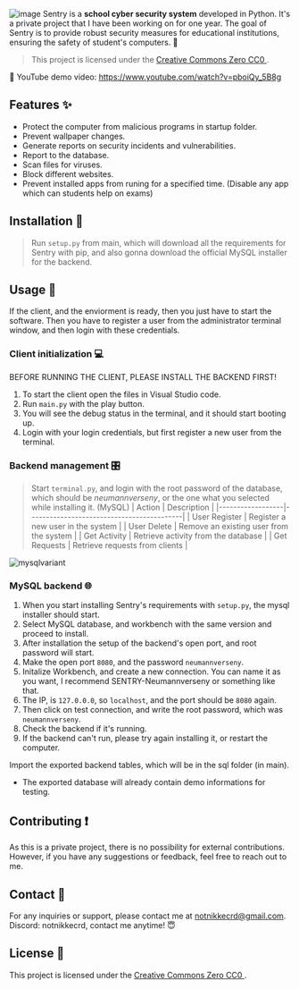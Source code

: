 ![image](https://github.com/nikkeisadev/Sentry/assets/137056695/db78c61d-6be6-434d-b573-08bc29c63726)
Sentry is a **school cyber security system** developed in Python.  It's a private project that I have been working on for one year. The goal of Sentry is to provide robust security measures for educational institutions, ensuring the safety of student's computers. 👾

> This project is licensed under the [Creative Commons Zero CC0 ](LICENSE).

📌 YouTube demo video: 
https://www.youtube.com/watch?v=pboiQy_5B8g

## Features ✨
- Protect the computer from malicious programs in startup folder.
- Prevent wallpaper changes.
- Generate reports on security incidents and vulnerabilities.
- Report to the database.
- Scan files for viruses.
- Block different websites.
- Prevent installed apps from runing for a specified time. (Disable any app which can students help on exams)

## Installation 👾
> Run `setup.py` from main, which will download all the requirements for Sentry with pip, and also gonna download the official MySQL installer for the backend.

## Usage 📖
If the client, and the enviorment is ready, then you just have to start the software. Then you have to register a user from the administrator terminal window, and then login with these credentials.

### Client initialization 💻
BEFORE RUNNING THE CLIENT, PLEASE INSTALL THE BACKEND FIRST!
1. To start the client open the files in Visual Studio code.
2. Run `main.py` with the play button.
3. You will see the debug status in the terminal, and it should start booting up.
4. Login with your login credentials, but first register a new user from the terminal.

### Backend management 🎛
> Start `terminal.py`, and login with the root password of the database, which should be *neumannverseny*, or the one what you selected while installing it. (MySQL)
| Action           | Description                               |
|------------------|-------------------------------------------|
| User Register    | Register a new user in the system          |
| User Delete      | Remove an existing user from the system    |
| Get Activity     | Retrieve activity from the database        |
| Get Requests     | Retrieve requests from clients             |

![mysqlvariant](https://github.com/nikkeisadev/Sentry/assets/137056695/3ffb7e97-01f7-4951-8b5c-f9b8e8d45d14)

### MySQL backend 🌐
1. When you start installing Sentry's requirements with `setup.py`, the mysql installer should start.
2. Select MySQL database, and workbench with the same version and proceed to install.
3. After installation the setup of the backend's open port, and root password will start.
4. Make the open port `8080`, and the password `neumannverseny`.
5. Initalize Workbench, and create a new connection. You can name it as you want, I recommend SENTRY-Neumannverseny or something like that.
6. The IP, is `127.0.0.0`, so `localhost`, and the port should be `8080` again.
7. Then click on test connection, and write the root password, which was `neumannverseny`.
8. Check the backend if it's running.
9. If the backend can't run, please try again installing it, or restart the computer.

Import the exported backend tables, which will be in the sql folder (in main).
- The exported database will already contain demo informations for testing.

## Contributing ❗
As this is a private project, there is no possibility for external contributions. However, if you have any suggestions or feedback, feel free to reach out to me.

## Contact 📨
For any inquiries or support, please contact me at [notnikkecrd@gmail.com](mailto:notnikkecrd@gmail.com).
Discord: notnikkecrd, contact me anytime! 😇

## License 📜
This project is licensed under the [Creative Commons Zero CC0 ](LICENSE).
